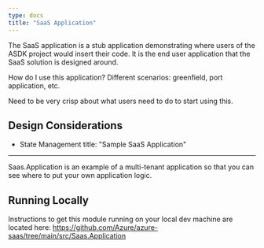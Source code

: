 ```yaml
---
type: docs
title: "SaaS Application"
---
```

The SaaS application is a stub application demonstrating where users of the ASDK project would insert their code. It is the end user application that the SaaS solution is designed around.

How do I use this application? Different scenarios: greenfield, port application, etc.

Need to be very crisp about what users need to do to start using this. 

## Design Considerations

- State Management
title: "Sample SaaS Application"
---

Saas.Application is an example of a multi-tenant application so that you can see where to put your own application logic.

## Running Locally

Instructions to get this module running on your local dev machine are located here: 
https://github.com/Azure/azure-saas/tree/main/src/Saas.Application
